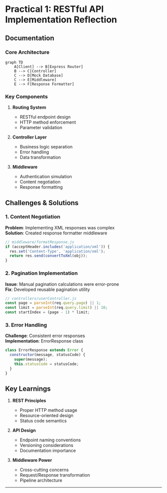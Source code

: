 
# Practical 1: RESTful API Implementation Reflection

## Documentation

### Core Architecture
```mermaid
graph TD
    A[Client] --> B[Express Router]
    B --> C[Controller]
    C --> D[Mock Database]
    C --> E[Middleware]
    E --> F[Response Formatter]
```

### Key Components
1. **Routing System**
   - RESTful endpoint design
   - HTTP method enforcement
   - Parameter validation

2. **Controller Layer**
   - Business logic separation
   - Error handling
   - Data transformation

3. **Middleware**
   - Authentication simulation
   - Content negotiation
   - Response formatting

## Challenges & Solutions

### 1. Content Negotiation
**Problem**: Implementing XML responses was complex  
**Solution**: Created response formatter middleware  
```javascript
// middleware/formatResponse.js
if (acceptHeader.includes('application/xml')) {
  res.set('Content-Type', 'application/xml');
  return res.send(convertToXml(obj));
}
```
### 2. Pagination Implementation
**Issue**: Manual pagination calculations were error-prone  
**Fix**: Developed reusable pagination utility  
```javascript
// controllers/userController.js
const page = parseInt(req.query.page) || 1;
const limit = parseInt(req.query.limit) || 10;
const startIndex = (page - 1) * limit;
```

### 3. Error Handling
**Challenge**: Consistent error responses  
**Implementation**: ErrorResponse class  
```javascript
class ErrorResponse extends Error {
  constructor(message, statusCode) {
    super(message);
    this.statusCode = statusCode;
  }
}
```

## Key Learnings

1. **REST Principles**
   - Proper HTTP method usage
   - Resource-oriented design
   - Status code semantics

2. **API Design**
   - Endpoint naming conventions
   - Versioning considerations
   - Documentation importance

3. **Middleware Power**
   - Cross-cutting concerns
   - Request/Response transformation
   - Pipeline architecture



---

